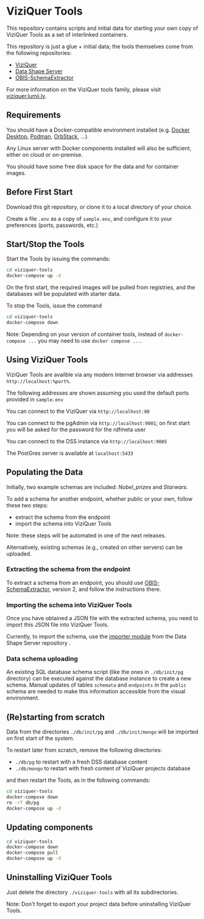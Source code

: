 # ViziQuer Tools

This repository contains scripts and initial data for starting your own copy of ViziQuer Tools as a set of interlinked containers.

This repository is just a glue + initial data; the tools themselves come from the following repositories:
- [ViziQuer](https://github.com/LUMII-Syslab/viziquer)
- [Data Shape Server](https://github.com/LUMII-Syslab/data-shape-server)
- [OBIS-SchemaExtractor](https://github.com/LUMII-Syslab/OBIS-SchemaExtractor)

For more information on the ViziQuer tools family, please visit [viziquer.lumii.lv](https://viziquer.lumii.lv/).

## Requirements

You should have a Docker-compatible environment installed (e.g. [Docker Desktop](https://www.docker.com/products/docker-desktop/), [Podman](https://podman.io/), [OrbStack](https://orbstack.dev/), ...).

Any Linux server with Docker components installed will also be sufficient, either on cloud or on-premise.

You should have some free disk space for the data and for container images.

## Before First Start

Download this git repository, or clone it to a local directory of your choice.

Create a file `.env` as a copy of `sample.env`, and configure it to your preferences (ports, passwords, etc.)

## Start/Stop the Tools

Start the Tools by issuing the commands:

```bash
cd viziquer-tools
docker-compose up -d
```

On the first start, the required images will be pulled from registries, and the databases will be populated with starter data.

To stop the Tools, issue the command

```bash
cd viziquer-tools
docker-compose down
```

Note: Depending on your version of container tools, instead of `docker-compose ...` you may need to use `docker compose ...`.

## Using ViziQuer Tools

ViziQuer Tools are availble via any modern Internet browser via addresses `http://localhost:%port%`.

The following addresses are shown assuming you used the default ports provided in `sample.env`

You can connect to the ViziQuer via `http://localhost:80`

You can connect to the pgAdmin via `http://localhost:9001`; on first start you will be asked for the password for the rdfmeta user

You can connect to the DSS instance via `http://localhost:9005`

The PostGres server is available at `localhost:5433`

## Populating the Data

Initially, two example schemas are included: *Nobel_prizes* and *Starwars*.

To add a schema for another endpoint, whether public or your own, follow these two steps:

- extract the schema from the endpoint
- import the schema into ViziQuer Tools

Note: these steps will be automated in one of the next releases.

Alternatively, existing schemas (e.g., created on other servers) can be uploaded.

### Extracting the schema from the endpoint

To extract a schema from an endpoint, you should use [OBIS-SchemaExtractor](https://github.com/LUMII-Syslab/OBIS-SchemaExtractor), version 2, and follow the instructions there.

### Importing the schema into ViziQuer Tools

Once you have obtained a JSON file with the extracted schema, you need to import this JSON file into ViziQuer Tools. 

Currently, to import the schema, use the [importer module](https://github.com/LUMII-Syslab/data-shape-server/tree/main/import-generic)
from the Data Shape Server repository .

### Data schema uploading

An existing SQL database schema script (like the ones in `./db/init/pg` directory) can be executed against the database instance to create a new schema. 
Manual updates of tables `schemata` and `endpoints` in the `public` schema are needed to make this information accessible from the visual environment.

## (Re)starting from scratch

Data from the directories `./db/init/pg` and `./db/init/mongo` will be imported on first start of the system.

To restart later from scratch, remove the following directories:

- `./db/pg` to restart with a fresh DSS database content
- `./db/mongo` to restart with fresh content of ViziQuer projects database

and then restart the Tools, as in the following commands:

```bash
cd viziquer-tools
docker-compose down
rm -rf db/pg
docker-compose up -d
```

## Updating components

```bash
cd viziquer-tools
docker-compose down
docker-compose pull
docker-compose up -d
```

## Uninstalling ViziQuer Tools

Just delete the directory `./viziquer-tools` with all its subdirectories.

Note: Don't forget to export your project data before uninstalling ViziQuer Tools.
